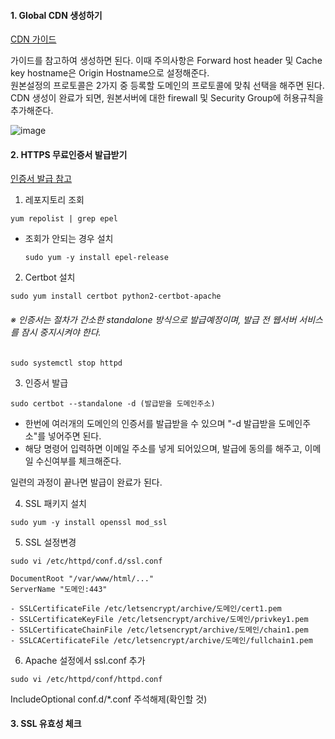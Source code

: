 #### 1. Global CDN 생성하기
[CDN 가이드](https://cloud.samsungsds.com/manual/ko/scp_user_guide.html#getting_started_with_global_cdn)

가이드를 참고하여 생성하면 된다. 이때 주의사항은 Forward host header 및 Cache key hostname은 Origin Hostname으로 설정해준다.</br>
원본설정의 프로토콜은 2가지 중 등록할 도메인의 프로토콜에 맞춰 선택을 해주면 된다.</br>
CDN 생성이 완료가 되면, 원본서버에 대한 firewall 및 Security Group에 허용규칙을 추가해준다.

![image](https://github.com/scp-cloudacademy/ce-advanced/assets/147478897/1876c216-9001-465b-a60a-2645387e5076)


#### 2. HTTPS 무료인증서 발급받기
[인증서 발급 참고](https://blog.jiniworld.me/137#a02-1)

1) 레포지토리 조회
```
yum repolist | grep epel
```
* 조회가 안되는 경우 설치
  ```
  sudo yum -y install epel-release
  ```
2) Certbot 설치
```
sudo yum install certbot python2-certbot-apache
```
###### ※ 인증서는 절차가 간소한 standalone 방식으로 발급예정이며, 발급 전 웹서버 서비스를 잠시 중지시켜야 한다.
```
sudo systemctl stop httpd
```

3) 인증서 발급
```
sudo certbot --standalone -d (발급받을 도메인주소)
```
* 한번에 여러개의 도메인의 인증서를 발급받을 수 있으며 "-d 발급받을 도메인주소"를 넣어주면 된다.
* 해당 명령어 입력하면 이메일 주소를 넣게 되어있으며, 발급에 동의를 해주고, 이메일 수신여부를 체크해준다.

일련의 과정이 끝나면 발급이 완료가 된다.</br>

4) SSL 패키지 설치
```
sudo yum -y install openssl mod_ssl
```
5) SSL 설정변경
```
sudo vi /etc/httpd/conf.d/ssl.conf
```

```
DocumentRoot "/var/www/html/..."
ServerName "도메인:443"

- SSLCertificateFile /etc/letsencrypt/archive/도메인/cert1.pem
- SSLCertificateKeyFile /etc/letsencrypt/archive/도메인/privkey1.pem
- SSLCertificateChainFile /etc/letsencrypt/archive/도메인/chain1.pem
- SSLCACertificateFile /etc/letsencrypt/archive/도메인/fullchain1.pem
```

6) Apache 설정에서 ssl.conf 추가
```
sudo vi /etc/httpd/conf/httpd.conf
```
IncludeOptional conf.d/*.conf 주석해제(확인할 것)

#### 3. SSL 유효성 체크
